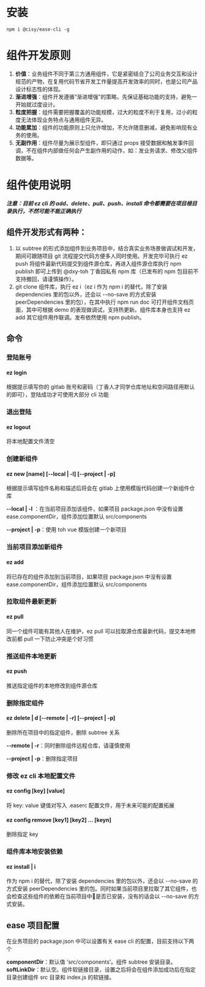 # 安装
```
npm i @cisy/ease-cli -g
```

# 组件开发原则

1. **价值**：业务组件不同于第三方通用组件，它是紧密结合了公司业务交互和设计规范的产物，在复用代码节省开发工作量提高开发效率的同时，也是公司产品设计标志性的体现。
2. **渐进增强**：组件开发遵循“渐进增强”的策略，先保证基础功能的支持，避免一开始就过度设计。
3. **粒度把握**：组件需要把握覆盖的功能规模，过大的粒度不利于复用，过小的粒度无法体现业务特点与通用组件无异。
4. **功能累加**：组件的功能原则上只允许增加，不允许随意删减，避免影响现有业务的使用。
5. **无副作用**：组件尽量为展示型组件，即只通过 props 接受数据和触发事件回调，不在组件内部做任何会产生副作用的动作，如：发业务请求、修改父组件数据等。

# 组件使用说明

***注意：目前 ez cli 的 add、delete、pull、push、install 命令都需要在项目根目录执行，不然可能不能正确执行***

## 组件开发形式有两种：

1. 以 subtree 的形式添加组件到业务项目中，结合真实业务场景做调试和开发，期间可跟随项目 git 流程提交代码方便多人同时使用。开发完毕可执行 ez push <name> 将组件最新代码提交到组件源仓库，再进入组件源仓库执行 npm publish 即可上传到 @dxy-toh 丁香园私有 npm 库（已发布的 npm 包目前不支持撤回，请谨慎操作）。
2. git clone 组件库，执行 ez i（ez i 作为 npm i 的替代，除了安装 dependencies 里的包以外，还会以 --no-save 的方式安装 peerDependencies 里的包），在其中执行 npm run doc 可打开组件文档页面，其中可根据 demo 的表现做调试，支持热更新。组件库本身也支持 ez add 其它组件用作联调。发布依然使用 npm publish。

## 命令

### 登陆账号

#### ez login

根据提示填写你的 gitlab 账号和密码（丁香人才同学仓库地址和空间路径用默认的即可），登陆成功才可使用大部分 cli 功能

### 退出登陆

#### ez logout

将本地配置文件清空

### 创建新组件

#### ez new [name] [--local | -l] [--project | -p]

根据提示填写组件名称和描述后将会在 gitlab 上使用模版代码创建一个新组件仓库

**--local | -l** ：在当前项目添加该组件，如果项目 package.json 中没有设置 ease.componentDir，组件添加位置默认 src/components

**--project | -p**：使用 toh vue 模版创建一个新项目

### 当前项目添加新组件

#### ez add <name>

将已存在的组件添加到当前项目，如果项目 package.json 中没有设置 ease.componentDir，组件添加位置默认 src/components

### 拉取组件最新更新

#### ez pull <name>

同一个组件可能有其他人在维护，ez pull 可以拉取源仓库最新代码，提交本地修改前都 pull 一下防止冲突是个好习惯

### 推送组件本地更新

#### ez push <name>

推送指定组件的本地修改到组件源仓库

### 删除指定组件

#### ez delete | d <name> [--remote | -r] [--project | -p]

删除所在项目中的指定组件，删除 subtree 关系

**--remote | -r**：同时删除组件远程仓库，请谨慎使用

**--project | -p**：删除指定项目

### 修改 ez cli 本地配置文件

#### ez config [key] [value]

将 key: value 键值对写入 .easerc 配置文件，用于未来可能的配置拓展

#### ez config remove [key1] [key2] … [keyn]

删除指定 key

### 组件库本地安装依赖

#### ez install | i

作为 npm i 的替代，除了安装 dependencies 里的包以外，还会以 --no-save 的方式安装 peerDependencies 里的包。同时如果当前项目里拉取了其它组件，也会检查这些组件的依赖在当前项目中是否已安装，没有的话会以 --no-save 的方式安装。

## ease 项目配置

在业务项目的 package.json 中可以设置有关 ease cli 的配置，目前支持以下两个

**componentDir**：默认值 'src/components’。组件 subtree 安装目录。
**softLinkDir**：默认空。组件软链接目录，设置之后将会在组件添加成功后在指定目录创建组件 src 目录和 index.js 的软链接。